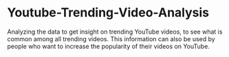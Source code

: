 # Youtube-Trending-Video-Analysis
Analyzing the data to get insight on trending YouTube videos, to see what is common among all trending videos. This information can also be used by people who want to increase the popularity of their videos on YouTube.
